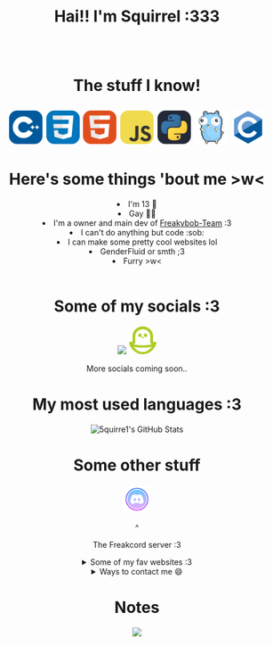 <h1 align=center>Hai!! I'm Squirrel :333
<p align=center>
  <br>
<p align=center>The stuff I know!</p>
<img src="assets/README/languages/CPP.svg" width=60>
<img src="assets/README/languages/CSS.svg" width=60>
<img src="assets/README/languages/HTML.svg" width=60>
<img src="assets/README/languages/JAVASCRIPT.svg" width=60>
<img src="assets/README/languages/PYTHON.svg" width=60>
<img src="assets/README/languages/Go_dancing!!!.gif" width=60>
<img src="assets/README/languages/C.svg" width=60>
</p>


<h1 align=center>Here's some things 'bout me >w<</h1>
  <li align=center>I'm 13 🥖</li>
  <li align=center>Gay 🏳️‍🌈</li>
  <li align=center>I'm a owner and main dev of <a href='https://github.com/Freakybob-Team'>Freakybob-Team</a> :3</li>
  <li align=center>I can't do anything but code :sob:</li>
  <li align=center>I can make some pretty cool websites lol</li>
  <li align=center>GenderFluid or smth ;3</li>
  <li align=center>Furry >w<</li>
  <br>
  
<h1 align=center>Some of my socials :3</h1>
<p align=center>
<a href="https://bsky.app/profile/5quirre1.bsky.social"><img src="https://freakybob.site/images/Bluesky.png" height='50'></a>
<a href="https://pikidiary.lol/@squirrel"><img height='50' src="/assets/README/icons/piki.png"/></a>

<p align=center>More socials coming soon..</p>
<h1 align=center>My most used languages :3</h1>
<p align=center>
<img src="https://github-readme-stats.vercel.app/api/top-langs/?username=5quirre1&theme=radical&show_icons=true&hide_border=true&layout=compact" alt="5quirre1's GitHub Stats" />
</p>
<h1 align=center>Some other stuff</h1>
<p align=center>
  <a href="https://discord.gg/T9z27hv7FN"><img src="/assets/README/icons/discord.png" height='50'></a>
  <p align=center>        ^       </p>
  <p align=center>The Freakcord server :3</p>
</p>
<details align=center>
<summary>Some of my fav websites :3</summary>
<br>
<a href="https://freakybob.site"><img src="https://freakybob.site/images/FreakybobDOTsite.png" width="70"></a>
<a href="https://blog.freakybob.site"><img src="https://freakybob.site/images/freakyblog.png" width="70"></a>
<a href="https://freakybrowse.freakybob.site"><img src="https://freakybrowse.freakybob.site/icons/icon.png" width="70"></a>
<a href="https://swag.freakybob.site/"><img src="https://github.com/nomaakip.png" width="70"></a>
<a href="https://wish.freakybob.site"><img src="https://github.com/wish13yt.png" width="70:></a>
<a href="https://squirrel.freakybob.site"><img src="https://squirrel.freakybob.site/assets/WEBSITE/boykisser.png" width="70"></a> 
<a href="https://greg.com"><img src="/assets/README/icons/greg.jpeg" width="69" height="70"></a>
</details>
 <details align=center>
<summary>Ways to contact me 😄</summary> 
<p align=center>
<!--https://discord.com/users/1127731486485921813-->
<a href="https://discord.com/users/1127731486485921813"><img src="assets/README/languages/DISCORD.svg" height='75'>
<a href="mailto:squirrelhomebrew@gmail.com"><img src="assets/README/icons/svgs/Gmail.svg" height='75'></a>
</p>
 </details>
<h1 align=center>Notes</h1>
  <p align=center>
<img src="https://forthebadge.com/images/badges/i-fucking-hate-java.svg">
  </p>
